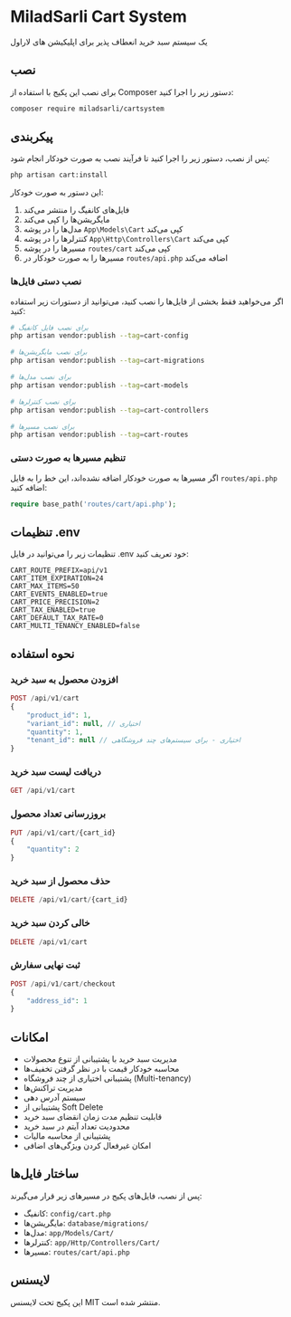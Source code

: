 # MiladSarli Cart System

یک سیستم سبد خرید انعطاف پذیر برای اپلیکیشن های لاراول

## نصب

برای نصب این پکیج با استفاده از Composer دستور زیر را اجرا کنید:

```bash
composer require miladsarli/cartsystem
```

## پیکربندی

پس از نصب، دستور زیر را اجرا کنید تا فرآیند نصب به صورت خودکار انجام شود:

```bash
php artisan cart:install
```

این دستور به صورت خودکار:
1. فایل‌های کانفیگ را منتشر می‌کند
2. مایگریشن‌ها را کپی می‌کند
3. مدل‌ها را در پوشه `App\Models\Cart` کپی می‌کند
4. کنترلرها را در پوشه `App\Http\Controllers\Cart` کپی می‌کند
5. مسیرها را در پوشه `routes/cart` کپی می‌کند
6. مسیرها را به صورت خودکار در `routes/api.php` اضافه می‌کند

### نصب دستی فایل‌ها

اگر می‌خواهید فقط بخشی از فایل‌ها را نصب کنید، می‌توانید از دستورات زیر استفاده کنید:

```bash
# برای نصب فایل کانفیگ
php artisan vendor:publish --tag=cart-config

# برای نصب مایگریشن‌ها
php artisan vendor:publish --tag=cart-migrations

# برای نصب مدل‌ها
php artisan vendor:publish --tag=cart-models

# برای نصب کنترلرها
php artisan vendor:publish --tag=cart-controllers

# برای نصب مسیرها
php artisan vendor:publish --tag=cart-routes
```

### تنظیم مسیرها به صورت دستی

اگر مسیرها به صورت خودکار اضافه نشده‌اند، این خط را به فایل `routes/api.php` اضافه کنید:

```php
require base_path('routes/cart/api.php');
```

## تنظیمات .env

تنظیمات زیر را می‌توانید در فایل .env خود تعریف کنید:

```env
CART_ROUTE_PREFIX=api/v1
CART_ITEM_EXPIRATION=24
CART_MAX_ITEMS=50
CART_EVENTS_ENABLED=true
CART_PRICE_PRECISION=2
CART_TAX_ENABLED=true
CART_DEFAULT_TAX_RATE=0
CART_MULTI_TENANCY_ENABLED=false
```

## نحوه استفاده

### افزودن محصول به سبد خرید
```php
POST /api/v1/cart
{
    "product_id": 1,
    "variant_id": null, // اختیاری
    "quantity": 1,
    "tenant_id": null // اختیاری - برای سیستم‌های چند فروشگاهی
}
```

### دریافت لیست سبد خرید
```php
GET /api/v1/cart
```

### بروزرسانی تعداد محصول
```php
PUT /api/v1/cart/{cart_id}
{
    "quantity": 2
}
```

### حذف محصول از سبد خرید
```php
DELETE /api/v1/cart/{cart_id}
```

### خالی کردن سبد خرید
```php
DELETE /api/v1/cart
```

### ثبت نهایی سفارش
```php
POST /api/v1/cart/checkout
{
    "address_id": 1
}
```

## امکانات

- مدیریت سبد خرید با پشتیبانی از تنوع محصولات
- محاسبه خودکار قیمت با در نظر گرفتن تخفیف‌ها
- پشتیبانی اختیاری از چند فروشگاه (Multi-tenancy)
- مدیریت تراکنش‌ها
- سیستم آدرس دهی
- پشتیبانی از Soft Delete
- قابلیت تنظیم مدت زمان انقضای سبد خرید
- محدودیت تعداد آیتم در سبد خرید
- پشتیبانی از محاسبه مالیات
- امکان غیرفعال کردن ویژگی‌های اضافی

## ساختار فایل‌ها

پس از نصب، فایل‌های پکیج در مسیرهای زیر قرار می‌گیرند:

- کانفیگ: `config/cart.php`
- مایگریشن‌ها: `database/migrations/`
- مدل‌ها: `app/Models/Cart/`
- کنترلرها: `app/Http/Controllers/Cart/`
- مسیرها: `routes/cart/api.php`

## لایسنس

این پکیج تحت لایسنس MIT منتشر شده است.
